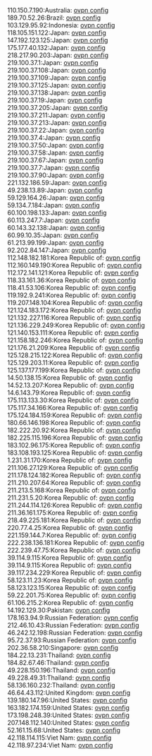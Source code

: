 110.150.7.190:Australia: [ovpn config](vpn/110_150_7_190.ovpn)  
189.70.52.26:Brazil: [ovpn config](vpn/189_70_52_26.ovpn)  
103.129.95.92:Indonesia: [ovpn config](vpn/103_129_95_92.ovpn)  
118.105.151.122:Japan: [ovpn config](vpn/118_105_151_122.ovpn)  
147.192.123.125:Japan: [ovpn config](vpn/147_192_123_125.ovpn)  
175.177.40.132:Japan: [ovpn config](vpn/175_177_40_132.ovpn)  
218.217.90.203:Japan: [ovpn config](vpn/218_217_90_203.ovpn)  
219.100.37.1:Japan: [ovpn config](vpn/219_100_37_1.ovpn)  
219.100.37.108:Japan: [ovpn config](vpn/219_100_37_108.ovpn)  
219.100.37.109:Japan: [ovpn config](vpn/219_100_37_109.ovpn)  
219.100.37.125:Japan: [ovpn config](vpn/219_100_37_125.ovpn)  
219.100.37.138:Japan: [ovpn config](vpn/219_100_37_138.ovpn)  
219.100.37.19:Japan: [ovpn config](vpn/219_100_37_19.ovpn)  
219.100.37.205:Japan: [ovpn config](vpn/219_100_37_205.ovpn)  
219.100.37.211:Japan: [ovpn config](vpn/219_100_37_211.ovpn)  
219.100.37.213:Japan: [ovpn config](vpn/219_100_37_213.ovpn)  
219.100.37.22:Japan: [ovpn config](vpn/219_100_37_22.ovpn)  
219.100.37.4:Japan: [ovpn config](vpn/219_100_37_4.ovpn)  
219.100.37.50:Japan: [ovpn config](vpn/219_100_37_50.ovpn)  
219.100.37.58:Japan: [ovpn config](vpn/219_100_37_58.ovpn)  
219.100.37.67:Japan: [ovpn config](vpn/219_100_37_67.ovpn)  
219.100.37.7:Japan: [ovpn config](vpn/219_100_37_7.ovpn)  
219.100.37.90:Japan: [ovpn config](vpn/219_100_37_90.ovpn)  
221.132.186.59:Japan: [ovpn config](vpn/221_132_186_59.ovpn)  
49.238.13.89:Japan: [ovpn config](vpn/49_238_13_89.ovpn)  
59.129.164.26:Japan: [ovpn config](vpn/59_129_164_26.ovpn)  
59.134.7.184:Japan: [ovpn config](vpn/59_134_7_184.ovpn)  
60.100.198.133:Japan: [ovpn config](vpn/60_100_198_133.ovpn)  
60.113.247.7:Japan: [ovpn config](vpn/60_113_247_7.ovpn)  
60.143.32.138:Japan: [ovpn config](vpn/60_143_32_138.ovpn)  
60.99.10.35:Japan: [ovpn config](vpn/60_99_10_35.ovpn)  
61.213.99.199:Japan: [ovpn config](vpn/61_213_99_199.ovpn)  
92.202.84.147:Japan: [ovpn config](vpn/92_202_84_147.ovpn)  
112.148.182.181:Korea Republic of: [ovpn config](vpn/112_148_182_181.ovpn)  
112.160.149.190:Korea Republic of: [ovpn config](vpn/112_160_149_190.ovpn)  
112.172.141.121:Korea Republic of: [ovpn config](vpn/112_172_141_121.ovpn)  
118.33.161.36:Korea Republic of: [ovpn config](vpn/118_33_161_36.ovpn)  
118.41.53.106:Korea Republic of: [ovpn config](vpn/118_41_53_106.ovpn)  
119.192.9.241:Korea Republic of: [ovpn config](vpn/119_192_9_241.ovpn)  
119.207.148.104:Korea Republic of: [ovpn config](vpn/119_207_148_104.ovpn)  
121.124.183.172:Korea Republic of: [ovpn config](vpn/121_124_183_172.ovpn)  
121.132.227.116:Korea Republic of: [ovpn config](vpn/121_132_227_116.ovpn)  
121.136.229.249:Korea Republic of: [ovpn config](vpn/121_136_229_249.ovpn)  
121.140.153.111:Korea Republic of: [ovpn config](vpn/121_140_153_111.ovpn)  
121.158.182.246:Korea Republic of: [ovpn config](vpn/121_158_182_246.ovpn)  
121.176.21.209:Korea Republic of: [ovpn config](vpn/121_176_21_209.ovpn)  
125.128.215.122:Korea Republic of: [ovpn config](vpn/125_128_215_122.ovpn)  
125.129.203.11:Korea Republic of: [ovpn config](vpn/125_129_203_11.ovpn)  
125.137.177.199:Korea Republic of: [ovpn config](vpn/125_137_177_199.ovpn)  
14.50.138.15:Korea Republic of: [ovpn config](vpn/14_50_138_15.ovpn)  
14.52.13.207:Korea Republic of: [ovpn config](vpn/14_52_13_207.ovpn)  
14.6.143.79:Korea Republic of: [ovpn config](vpn/14_6_143_79.ovpn)  
175.113.133.30:Korea Republic of: [ovpn config](vpn/175_113_133_30.ovpn)  
175.117.34.166:Korea Republic of: [ovpn config](vpn/175_117_34_166.ovpn)  
175.124.184.159:Korea Republic of: [ovpn config](vpn/175_124_184_159.ovpn)  
180.66.146.198:Korea Republic of: [ovpn config](vpn/180_66_146_198.ovpn)  
182.222.20.92:Korea Republic of: [ovpn config](vpn/182_222_20_92.ovpn)  
182.225.115.196:Korea Republic of: [ovpn config](vpn/182_225_115_196.ovpn)  
183.102.96.175:Korea Republic of: [ovpn config](vpn/183_102_96_175.ovpn)  
183.108.193.125:Korea Republic of: [ovpn config](vpn/183_108_193_125.ovpn)  
1.231.31.170:Korea Republic of: [ovpn config](vpn/1_231_31_170.ovpn)  
211.106.27.129:Korea Republic of: [ovpn config](vpn/211_106_27_129.ovpn)  
211.178.124.182:Korea Republic of: [ovpn config](vpn/211_178_124_182.ovpn)  
211.210.207.64:Korea Republic of: [ovpn config](vpn/211_210_207_64.ovpn)  
211.213.5.168:Korea Republic of: [ovpn config](vpn/211_213_5_168.ovpn)  
211.231.5.20:Korea Republic of: [ovpn config](vpn/211_231_5_20.ovpn)  
211.244.114.126:Korea Republic of: [ovpn config](vpn/211_244_114_126.ovpn)  
211.36.161.175:Korea Republic of: [ovpn config](vpn/211_36_161_175.ovpn)  
218.49.225.181:Korea Republic of: [ovpn config](vpn/218_49_225_181.ovpn)  
220.77.4.25:Korea Republic of: [ovpn config](vpn/220_77_4_25.ovpn)  
221.159.144.7:Korea Republic of: [ovpn config](vpn/221_159_144_7.ovpn)  
222.238.136.181:Korea Republic of: [ovpn config](vpn/222_238_136_181.ovpn)  
222.239.47.75:Korea Republic of: [ovpn config](vpn/222_239_47_75.ovpn)  
39.114.9.115:Korea Republic of: [ovpn config](vpn/39_114_9_115.ovpn)  
39.114.9.115:Korea Republic of: [ovpn config](vpn/39_114_9_115.ovpn)  
39.117.234.229:Korea Republic of: [ovpn config](vpn/39_117_234_229.ovpn)  
58.123.11.23:Korea Republic of: [ovpn config](vpn/58_123_11_23.ovpn)  
58.123.123.15:Korea Republic of: [ovpn config](vpn/58_123_123_15.ovpn)  
59.22.201.75:Korea Republic of: [ovpn config](vpn/59_22_201_75.ovpn)  
61.106.215.2:Korea Republic of: [ovpn config](vpn/61_106_215_2.ovpn)  
14.192.129.30:Pakistan: [ovpn config](vpn/14_192_129_30.ovpn)  
178.163.94.9:Russian Federation: [ovpn config](vpn/178_163_94_9.ovpn)  
212.46.10.43:Russian Federation: [ovpn config](vpn/212_46_10_43.ovpn)  
46.242.12.198:Russian Federation: [ovpn config](vpn/46_242_12_198.ovpn)  
95.72.37.93:Russian Federation: [ovpn config](vpn/95_72_37_93.ovpn)  
202.36.58.210:Singapore: [ovpn config](vpn/202_36_58_210.ovpn)  
184.22.13.231:Thailand: [ovpn config](vpn/184_22_13_231.ovpn)  
184.82.67.46:Thailand: [ovpn config](vpn/184_82_67_46.ovpn)  
49.228.150.196:Thailand: [ovpn config](vpn/49_228_150_196.ovpn)  
49.228.49.31:Thailand: [ovpn config](vpn/49_228_49_31.ovpn)  
58.136.160.232:Thailand: [ovpn config](vpn/58_136_160_232.ovpn)  
46.64.43.112:United Kingdom: [ovpn config](vpn/46_64_43_112.ovpn)  
139.180.147.96:United States: [ovpn config](vpn/139_180_147_96.ovpn)  
163.182.174.159:United States: [ovpn config](vpn/163_182_174_159.ovpn)  
173.198.248.39:United States: [ovpn config](vpn/173_198_248_39.ovpn)  
207.148.112.140:United States: [ovpn config](vpn/207_148_112_140.ovpn)  
52.161.15.68:United States: [ovpn config](vpn/52_161_15_68.ovpn)  
42.118.114.115:Viet Nam: [ovpn config](vpn/42_118_114_115.ovpn)  
42.118.97.234:Viet Nam: [ovpn config](vpn/42_118_97_234.ovpn)  
